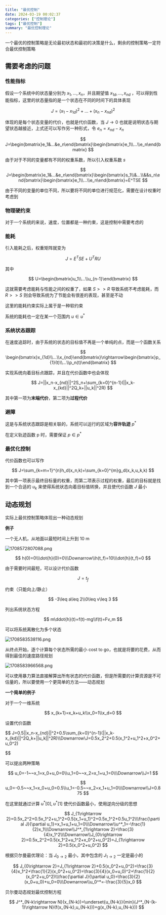 ```yaml
---
title: "最优控制"
date: 2024-03-19 00:02:37
categories: ["控制理论"]
tags: ["最优控制"]
summary: "最优控制理论"
---
```


一个最优的控制策略是无论最初状态和最初的决策是什么，剩余的控制策略一定符合最优控制策略

## 需要考虑的问题

### **性能指标**

假设一个系统中的状态量分别为 $x_1,…,x_n$，并且期望值 $x_{1d},…,x_{nd}$ ，可以得到性能指标，这里的状态量指的是一个状态在不同的时间下的具体表现

$$
J=(x_1-x_{1d})^2+...+(x_n-x_{nd})^2
$$

体现的是每个状态变量的代价，也就是代价函数，当 $J→0$ 也就是说明状态与期望状态越接近，上式还可以写作另一种形式，令 $e_n=x_{nd}-x_n$

$$
J=\begin{bmatrix}e_1&...&e_n\end{bmatrix}\begin{bmatrix}e_1\\...\\e_n\end{bmatrix}
$$

由于对于不同的变量都有不同的权重系数，所以引入权重系数 $s$

$$
J=\begin{bmatrix}e_1&...&e_n\end{bmatrix}\begin{bmatrix}s_1\\&...\\&&s_n\end{bmatrix}\begin{bmatrix}e_1\\...\\e_n\end{bmatrix}=E^TSE
$$

由于不同的变量的单位不同，所以要将不同的单位进行规范化，需要在设计权重时考虑到

### 物理硬约束

对于一个系统的来说，速度，位置都是一种约束，这是控制中需要考虑的

### 能耗

引入能耗之后，权重矩阵就变为

$$
J=E^TSE+U^TRU
$$

其中 

$$
U=\begin{bmatrix}u_1\\...\\u_{n-1}\end{bmatrix}
$$

这就需要考虑能耗与性能之间的权重了，如果 $S>>R$ 导致系统不考虑能耗，而 $R>>S$ 则会导致系统为了节能会有很差的表现，甚至是不动

这里的能耗约束实际上属于是一种软约束

系统的能耗也一定在某一个范围内 $u\in u^*$

### 系统状态跟踪

在速度追踪时，由于系统的状态的目标值不再是一个单纯的点，而是一个函数关系

$$
\begin{bmatrix}x_{1d}\\...\\x_{nd}\end{bmatrix}\rightarrow\begin{bmatrix}p_{1}(t)\\...\\p_n(t)\end{bmatrix}
$$

实现系统向着目标点跟踪，并且在代价函数中也会体现

$$
J=||x_n-x_{nd}||^2S_n+\sum_{k=0}^{n-1}(||x_k-x_{kd}||^2Q_k+||u_k||^2R)
$$

其中第一项为**末端代价**，第二项为**过程代价**

### 避障

这是与系统状态跟踪是相关联的，系统可以运行的区域为**容许轨迹** $p^*$

在定义轨迹函数 p 时，需要保证 $p\in p^*$

### 最优化控制

代价函数也可以写作

$$
J=\sum_{k=m+1}^{n}h_d(x_n,k)+\sum_{k=0}^{m}g_d(x_k,u_k,k)
$$

其中第一项表示最终目标量的权重，而第二项表示过程的权重，最后的目标就是找到一个合适的 $u_k$ 来使得系统状态向着目标值转换，并且使代价函数 $J$ 最小

## 动态规划

实际上最优控制策略体现出一种动态规划

**例子**

一个无人机，从地面以最短时间上升到 10 m

![1708572807088.png](./1708572807088.png)

$$
h(0)=0\\\dot{h}(0)=0\\\Downarrow\\h(t_f)=10\\\dot{h}(t_f)=0
$$

由于需要时间最短，可以设计代价函数

$$
J=t_f
$$

约束（只能向上/静止）

$$
-3\leq a\leq 2\\0\leq v\leq 3
$$

列出系统状态方程

$$
m\ddot{h}(t)=f(t)-mg\\f(t)=Fv_m
$$

可以将系统离散化为多个状态

![1708583538116.png](./1708583538116.png)

从终点开始，逐个计算每个状态所需的最小 cost to go，也就是将要的花费，从而得到最佳的速度路径规划

![1708583966568.png](./1708583966568.png)

可以使用暴力算法直接解算出所有状态的代价函数，但是所需要的计算资源是不可估量的，所以要使用一个更简单的方法——动态规划

**一个简单的例子**

对于一个一维系统

$$
x_{k+1}=x_k+u_k\\x_0=1\\x_d=0
$$

设置代价函数

$$
J=0.5||x_n-x_{nd}||^2+0.5\sum_{k=0}^{n-1}(||x_k-x_{kd}||^2Q_k+||u_k||^2R)\\\Downarrow\\J=0.5x_2^2+0.5(x_1^2+u_1^2+x_0^2+u_0^2)

$$

可以提出两种策略

$$
u_0=-1~~x_1=x_0+u_0=0\\u_1=0~~x_2=x_1+u_1=0\\\Downarrow\\J=1
$$

$$
u_0=-0.5~~x_1=x_0+u_0=0.5\\u_1=-0.5~~x_2=x_1+u_1=0\\\Downarrow\\J=0.875
$$

在这里就通过计算 $u^*[0],u^*[1]$ 使代价函数最小，使用逆向分级的思想

$$
J_{1\rightarrow 2}=0.5x_2^2+0.5x_1^2+u_1^2=0.5(x_1+u_1)^2+0.5x_1^2+0.5u_1^2\\\frac{\partial J}{\partial u_1}=x_1+u_1+u_1=0\\\Downarrow\\u^*_1=-\frac{1}{2}x_1\\\Downarrow\\J^*_{1\rightarrow 2}=\frac{3}{4}x_1^2\\\Downarrow\\J_{0\rightarrow 2}=0.5x_2^2+0.5(x_1^2+u_1^2+x_0^2+u_0^2)=J_{1\rightarrow 2}+0.5(x_0^2+u_0^2)
$$

根据贝尔曼最优理论：当 $J_{0\rightarrow 2}$ 最小，其中包含的 $J_{1\rightarrow 2}$ 一定是最小的

$$
J_{0\rightarrow 2}=J_{1\rightarrow 2}+0.5(x_0^2+u_0^2)=\frac{3}{4}x_1^2+\frac{1}{2}(x_0^2+u_0^2)=\frac{3}{4}(x_0+u_0)^2+\frac{1}{2}(x_0^2+u_0^2)\\\frac{\partial J}{\partial u_0}=\frac{3}{2}(x_0+u_0)+u_0=0\\\Downarrow\\u_0^*=-\frac{3}{5}x_0
$$

贝尔曼动态规划最优控制方程

$$
J^*_{N-k\rightarrow N}(x_{N-k})=\underset{u_{N-k}}{min}(J^*_{N-(k-1)\rightarrow N}(f(x_{N-k},u_{N-k}))+g(x_{N-k},u_{N-k}))
$$